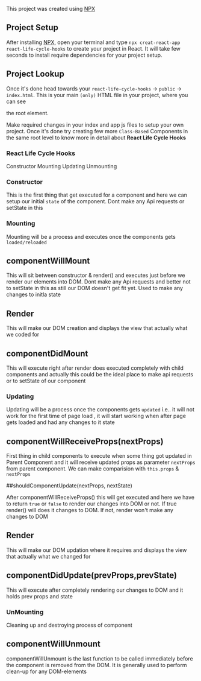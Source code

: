 This project was created using [NPX](https://www.npmjs.com/package/npx) 

## Project Setup

After installing [NPX](https://www.npmjs.com/package/npx), open your terminal and type `npx creat-react-app react-life-cycle-hooks` to create your project in React. 
It will take few seconds to install require dependencies for your project setup.


## Project Lookup

Once it's done head towards your `react-life-cycle-hooks` -> `public` -> `index.html`. This is your main `(only)` HTML file in your project, where you can see **<div id="root"></div>** the root element.

Make required changes in your index and app js files to setup your own project. Once it's done try creating few more `Class-Based` Components in the same root level to know more in detail about **React Life Cycle Hooks**

### React Life Cycle Hooks

Constructor
Mounting
Updating
Unmounting

### Constructor

This is the first thing that get executed for a component and here we can setup our initial `state` of the component. Dont make any Api requests or setState in this

### Mounting

Mounting will be a process and executes once the components gets `loaded/reloaded` 

## componentWillMount

This will sit between constructor & render() and executes just before we render our elements into DOM. Dont make any Api requests and better not to setState in this as still our DOM doesn't get fit yet. Used to make any changes to initla state

## Render
This will make our DOM creation and displays the view that actually what we coded for

## componentDidMount

This will execute right after render does executed completely with child components and actually this could be the ideal place to make api requests or to setState of our component

### Updating

Updating will be a process once the components gets `updated` i.e.. it will not work for the first time of page load , it will start working when after page gets loaded and had any changes to it state 

## componentWillReceiveProps(nextProps)

First thing in child components to execute when some thing got updated in Parent Component and it will receive updated props as parameter `nextProps` from parent component. We can make comparision with `this.props` & `nextProps`

##shouldComponentUpdate(nextProps, nextState) 

After componentWillReceiveProps() this will get executed and here we have to return `true` or `false` to render our changes into DOM or not. If true render() will does it changes to DOM. If not, render won't make any changes to DOM

## Render
This will make our DOM updation where it requires and displays the view that actually what we changed for

## componentDidUpdate(prevProps,prevState)

This will execute after completely rendering our changes to DOM and it holds prev props and state

### UnMounting
Cleaning up and destroying process of component 

## componentWillUnmount

componentWillUnmount is the last function to be called immediately before the component is removed from the DOM. It is generally used to perform clean-up for any DOM-elements



